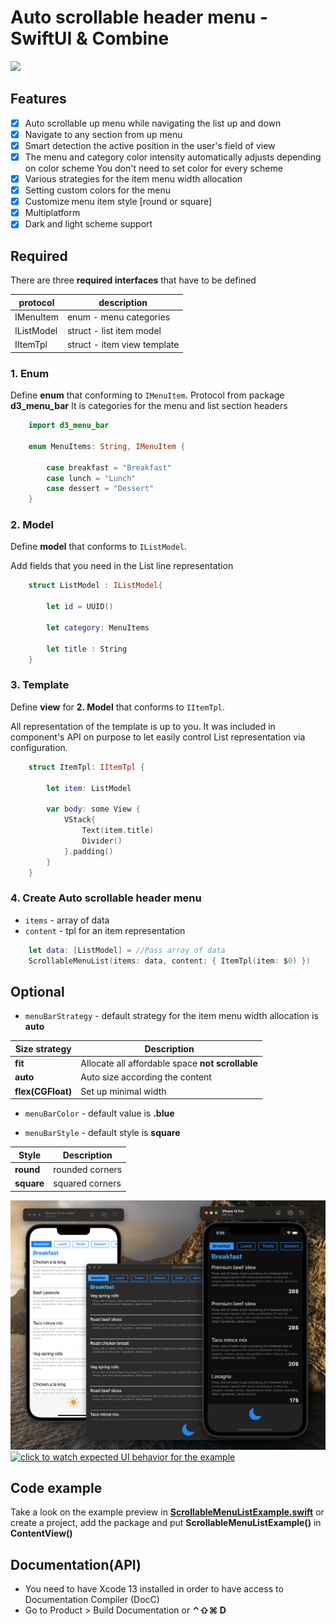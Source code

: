 # Auto scrollable header menu - SwiftUI & Combine

[![](https://img.shields.io/endpoint?url=https%3A%2F%2Fswiftpackageindex.com%2Fapi%2Fpackages%2Figor11191708%2Fd3-scrollable-menu-list%2Fbadge%3Ftype%3Dplatforms)](https://swiftpackageindex.com/igor11191708/food-scrollable-menu-list)

## Features
- [x] Auto scrollable up menu while navigating the list up and down
- [x] Navigate to any section from up menu
- [x] Smart detection the active position in the user's field of view
- [x] The menu and category color intensity automatically adjusts depending on color scheme 
    You don't need to set color for every scheme
- [x] Various strategies for the item menu width allocation
- [x] Setting custom colors for the menu
- [x] Customize menu item style [round or square]
- [x] Multiplatform
- [x] Dark and light scheme support

## Required

There are three **required interfaces** that have to be defined

| protocol | description |
| --- | --- |
| IMenuItem | enum - menu categories |
| IListModel | struct - list item model |
| IItemTpl | struct - item view template |

### 1. Enum
Define **enum** that conforming to ```IMenuItem```. Protocol from package **d3_menu_bar**
It is categories for the menu and list section headers

```Swift 
    import d3_menu_bar

    enum MenuItems: String, IMenuItem {

        case breakfast = "Breakfast"        
        case lunch = "Lunch"        
        case dessert = "Dessert"
    }
```

### 2. Model 
Define **model** that conforms to ```IListModel```.

Add fields that you need in the List line representation

```Swift 
    struct ListModel : IListModel{
        
        let id = UUID()
        
        let category: MenuItems
        
        let title : String
    }
```

### 3. Template 
Define **view** for **2. Model** that conforms to ```IItemTpl```.

All representation of the template is up to you. It was included in component's API on purpose to let easily control List representation via configuration.
```Swift 
    struct ItemTpl: IItemTpl {

        let item: ListModel

        var body: some View {
            VStack{
                Text(item.title)
                Divider()
            }.padding()
        }
    }
```

### 4. Create Auto scrollable header menu
* `items` - array of data
* `content` - tpl for an item representation

```Swift 
    let data: [ListModel] = //Pass array of data
    ScrollableMenuList(items: data, content: { ItemTpl(item: $0) })
```

## Optional

* `menuBarStrategy` - default strategy for the item menu width allocation is **auto**

| Size strategy | Description |
| --- | --- |
|**fit**| Allocate all affordable space **not scrollable**|
|**auto**| Auto size according the content |
|**flex(CGFloat)**| Set up minimal width|

* `menuBarColor` - default value is **.blue**

* `menuBarStyle` - default style is **square**

| Style | Description |
| --- | --- |
|**round**| rounded corners |
|**square**| squared corners |

[![click to watch expected UI behavior for the example](https://github.com/The-Igor/d3-scrollable-menu-list/blob/main/img/img.png)](https://youtu.be/D0BTNvkSG3U)
[![click to watch expected UI behavior for the example](https://github.com/The-Igor/d3-scrollable-menu-list/blob/main/img/scroll.gif)](https://youtu.be/D0BTNvkSG3U)
## Code example

Take a look on the example preview in [**ScrollableMenuListExample.swift**](https://github.com/The-Igor/d3-scrollable-menu-list/blob/main/Sources/d3-scrollable-menu-list/example/ScrollableMenuListExample.swift) or create a project, add the package and put **ScrollableMenuListExample()** in **ContentView()**

## Documentation(API)
- You need to have Xcode 13 installed in order to have access to Documentation Compiler (DocC)
- Go to Product > Build Documentation or **⌃⇧⌘ D**
